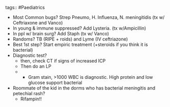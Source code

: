 tags:: #Paediatrics

- Most Common bugs? Strep Pneumo, H. Influenza, N. meningitidis (tx w/ Ceftriaxone and Vanco)
- In young & immune suppressed? Add Lysteria. (tx w/Ampicillin)
- In ppl w/ brain surg? Add Staph (tx w/ Vanco)
- Randoms? TB (RIPE + roids) and Lyme (IV ceftriazone)
- Best 1st step? Start empiric treatment (+steroids if you think it is bacterial)
- Diagnostic test?
	- then, check CT if signs of increased ICP
	- Then do an LP
	- + Gram stain, >1000 WBC is diagnostic. High protein and low glucose support bacterial
- Roommate of the kid in the dorms who has bacterial meningitis and petechial rash?
	- Rifampin!!